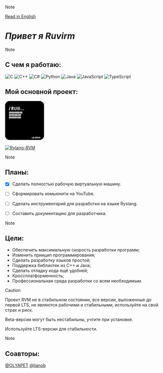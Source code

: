 >[!NOTE]
>[Read in English](https://github.com/YaroslavPe1/YaroslavPe1/blob/main/README.md)

# _Привет я Ruvirm_

>[!NOTE]
>## **С чем я работаю:**
>
> ![C](https://img.shields.io/badge/C-%2300599C.svg?style=flat&logo=c&logoColor=white)
> ![C++](https://img.shields.io/badge/C++-%2300599C.svg?style=flat&logo=c%2B%2B&logoColor=white)
> ![C#](https://img.shields.io/badge/C%23-%23239120.svg?style=flat&logo=c-sharp&logoColor=white)
> ![Python](https://img.shields.io/badge/Python-%233776AB.svg?style=flat&logo=python&logoColor=white)
> ![Java](https://img.shields.io/badge/Java-%23ED8B00.svg?style=flat&logo=java&logoColor=white)
> ![JavaScript](https://img.shields.io/badge/JavaScript-%23F7DF1E.svg?style=flat&logo=javascript&logoColor=black)
> ![TypeScript](https://img.shields.io/badge/TypeScript-%23007ACC.svg?style=flat&logo=typescript&logoColor=white)
>## **Мой основной проект:**
>
>![иконка](/icon/icon128.png)
>
>
> [![  Rylang-RVM](https://img.shields.io/badge/Rylang--RVM-black?style=flat&logo=github&logoColor=white)](https://github.com/YaroslavPe1/Rylang-RVM)


>[!NOTE]
> ## **Планы:** 
> - [X] Сделать полностью рабочую виртуальную машину.
> - [ ] Сформировать комьюнити на YouTube.
> - [ ] Сделать инструментарий для разработки на языке Ryslang.
> - [ ] Составить документацию для разработчика.
>
> 
>

>[!NOTE]
> ## **Цели:**
> - Обеспечить максимальную скорость разработки программ;
> - Изменить принцип программирования;
> - Сделать разработку языков простой;
> - Поддержка библиотек из C++ и Java;
> - Сделать отладку кода ещё удобней;
> - Кроссплатформенность;
> - Профессиональная среда разработки со всем необходимым.


> [!CAUTION]
> 
> Проект RVM не в стабильном состоянии, все версии, выложенные до первой LTS, не являются рабочими и стабильными, используйте на свой страх и риск.
> 
> Beta-версии могут быть нестабильны, учтите при установке.
> 
> Используйте LTS-версии для стабильности.

>[!NOTE]
> ## **Соавторы:**
>[@OLYAPET](https://github.com/OLYAPET) [@lianob](https://github.com/lianob)


